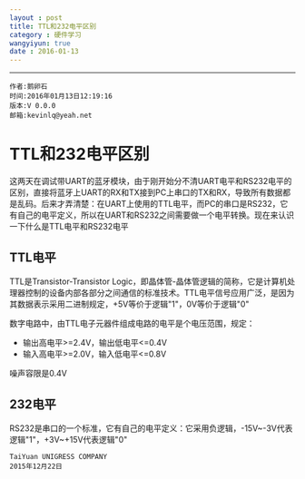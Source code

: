 ```yaml
---
layout : post
title: TTL和232电平区别
category : 硬件学习
wangyiyun: true
date : 2016-01-13
---
```


******

    作者:鹅卵石
    时间:2016年01月13日12:19:16
    版本:V 0.0.0
    邮箱:kevinlq@yeah.net

<!-- more -->

# TTL和232电平区别

这两天在调试带UART的蓝牙模块，由于刚开始分不清UART电平和RS232电平的区别，直接将蓝牙上UART的RX和TX接到PC上串口的TX和RX，导致所有数据都是乱码。后来才弄清楚：在UART上使用的TTL电平，而PC的串口是RS232，它有自己的电平定义，所以在UART和RS232之间需要做一个电平转换。现在来认识一下什么是TTL电平和RS232电平

## TTL电平
TTL是Transistor-Transistor Logic，即晶体管-晶体管逻辑的简称，它是计算机处理器控制的设备内部各部分之间通信的标准技术。TTL电平信号应用广泛，是因为其数据表示采用二进制规定，+5V等价于逻辑"1"，0V等价于逻辑"0"

数字电路中，由TTL电子元器件组成电路的电平是个电压范围，规定：

* 输出高电平>=2.4V，输出低电平<=0.4V
* 输入高电平>=2.0V，输入低电平<=0.8V

噪声容限是0.4V

## 232电平

RS232是串口的一个标准，它有自己的电平定义：它采用负逻辑，-15V~-3V代表逻辑"1"，+3V~+15V代表逻辑"0"


```
TaiYuan UNIGRESS COMPANY
2015年12月22日
```